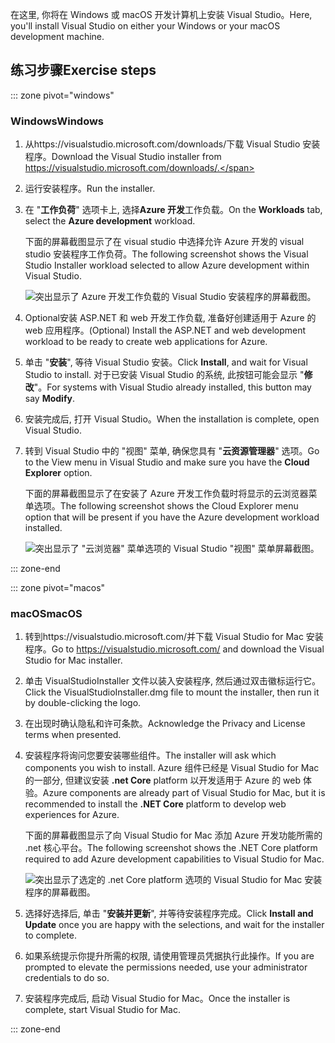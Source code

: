 <span data-ttu-id="4b84b-101">在这里, 你将在 Windows 或 macOS 开发计算机上安装 Visual Studio。</span><span class="sxs-lookup"><span data-stu-id="4b84b-101">Here, you'll install Visual Studio on either your Windows or your macOS development machine.</span></span>

## <a name="exercise-steps"></a><span data-ttu-id="4b84b-102">练习步骤</span><span class="sxs-lookup"><span data-stu-id="4b84b-102">Exercise steps</span></span>

::: zone pivot="windows"

### <a name="windows"></a><span data-ttu-id="4b84b-103">Windows</span><span class="sxs-lookup"><span data-stu-id="4b84b-103">Windows</span></span>

1. <span data-ttu-id="4b84b-104">从https://visualstudio.microsoft.com/downloads/下载 Visual Studio 安装程序。</span><span class="sxs-lookup"><span data-stu-id="4b84b-104">Download the Visual Studio installer from https://visualstudio.microsoft.com/downloads/.</span></span>

1. <span data-ttu-id="4b84b-105">运行安装程序。</span><span class="sxs-lookup"><span data-stu-id="4b84b-105">Run the installer.</span></span>

1. <span data-ttu-id="4b84b-106">在 "**工作负荷**" 选项卡上, 选择**Azure 开发**工作负载。</span><span class="sxs-lookup"><span data-stu-id="4b84b-106">On the **Workloads** tab, select the **Azure development** workload.</span></span>

    <span data-ttu-id="4b84b-107">下面的屏幕截图显示了在 visual studio 中选择允许 Azure 开发的 visual studio 安装程序工作负荷。</span><span class="sxs-lookup"><span data-stu-id="4b84b-107">The following screenshot shows the Visual Studio Installer workload selected to allow Azure development within Visual Studio.</span></span>

    ![突出显示了 Azure 开发工作负载的 Visual Studio 安装程序的屏幕截图。](../media/5-select-azure-workload.png)

1. <span data-ttu-id="4b84b-109">Optional安装 ASP.NET 和 web 开发工作负载, 准备好创建适用于 Azure 的 web 应用程序。</span><span class="sxs-lookup"><span data-stu-id="4b84b-109">(Optional) Install the ASP.NET and web development workload to be ready to create web applications for Azure.</span></span>

1. <span data-ttu-id="4b84b-110">单击 "**安装**", 等待 Visual Studio 安装。</span><span class="sxs-lookup"><span data-stu-id="4b84b-110">Click **Install**, and wait for Visual Studio to install.</span></span> <span data-ttu-id="4b84b-111">对于已安装 Visual Studio 的系统, 此按钮可能会显示 "**修改**"。</span><span class="sxs-lookup"><span data-stu-id="4b84b-111">For systems with Visual Studio already installed, this button may say **Modify**.</span></span>

1. <span data-ttu-id="4b84b-112">安装完成后, 打开 Visual Studio。</span><span class="sxs-lookup"><span data-stu-id="4b84b-112">When the installation is complete, open Visual Studio.</span></span>

1. <span data-ttu-id="4b84b-113">转到 Visual Studio 中的 "视图" 菜单, 确保您具有 "**云资源管理器**" 选项。</span><span class="sxs-lookup"><span data-stu-id="4b84b-113">Go to the View menu in Visual Studio and make sure you have the **Cloud Explorer** option.</span></span>

    <span data-ttu-id="4b84b-114">下面的屏幕截图显示了在安装了 Azure 开发工作负载时将显示的云浏览器菜单选项。</span><span class="sxs-lookup"><span data-stu-id="4b84b-114">The following screenshot shows the Cloud Explorer menu option that will be present if you have the Azure development workload installed.</span></span>

    ![突出显示了 "云浏览器" 菜单选项的 Visual Studio "视图" 菜单屏幕截图。](../media/5-verify-cloud-explorer.png)

::: zone-end

::: zone pivot="macos"

### <a name="macos"></a><span data-ttu-id="4b84b-116">macOS</span><span class="sxs-lookup"><span data-stu-id="4b84b-116">macOS</span></span>

1. <span data-ttu-id="4b84b-117">转到https://visualstudio.microsoft.com/并下载 Visual Studio for Mac 安装程序。</span><span class="sxs-lookup"><span data-stu-id="4b84b-117">Go to https://visualstudio.microsoft.com/ and download the Visual Studio for Mac installer.</span></span>

1. <span data-ttu-id="4b84b-118">单击 VisualStudioInstaller 文件以装入安装程序, 然后通过双击徽标运行它。</span><span class="sxs-lookup"><span data-stu-id="4b84b-118">Click the VisualStudioInstaller.dmg file to mount the installer, then run it by double-clicking the logo.</span></span>

1. <span data-ttu-id="4b84b-119">在出现时确认隐私和许可条款。</span><span class="sxs-lookup"><span data-stu-id="4b84b-119">Acknowledge the Privacy and License terms when presented.</span></span>

1. <span data-ttu-id="4b84b-120">安装程序将询问您要安装哪些组件。</span><span class="sxs-lookup"><span data-stu-id="4b84b-120">The installer will ask which components you wish to install.</span></span> <span data-ttu-id="4b84b-121">Azure 组件已经是 Visual Studio for Mac 的一部分, 但建议安装 **.net Core** platform 以开发适用于 Azure 的 web 体验。</span><span class="sxs-lookup"><span data-stu-id="4b84b-121">Azure components are already part of Visual Studio for Mac, but it is recommended to install the **.NET Core** platform to develop web experiences for Azure.</span></span>

    <span data-ttu-id="4b84b-122">下面的屏幕截图显示了向 Visual Studio for Mac 添加 Azure 开发功能所需的 .net 核心平台。</span><span class="sxs-lookup"><span data-stu-id="4b84b-122">The following screenshot shows the .NET Core platform required to add Azure development capabilities to Visual Studio for Mac.</span></span>

    ![突出显示了选定的 .net Core platform 选项的 Visual Studio for Mac 安装程序的屏幕截图。](../media/5-vsmac-install-net-core.png)

1. <span data-ttu-id="4b84b-124">选择好选择后, 单击 "**安装并更新**", 并等待安装程序完成。</span><span class="sxs-lookup"><span data-stu-id="4b84b-124">Click **Install and Update** once you are happy with the selections, and wait for the installer to complete.</span></span>

1. <span data-ttu-id="4b84b-125">如果系统提示你提升所需的权限, 请使用管理员凭据执行此操作。</span><span class="sxs-lookup"><span data-stu-id="4b84b-125">If you are prompted to elevate the permissions needed, use your administrator credentials to do so.</span></span>

1. <span data-ttu-id="4b84b-126">安装程序完成后, 启动 Visual Studio for Mac。</span><span class="sxs-lookup"><span data-stu-id="4b84b-126">Once the installer is complete, start Visual Studio for Mac.</span></span>

::: zone-end